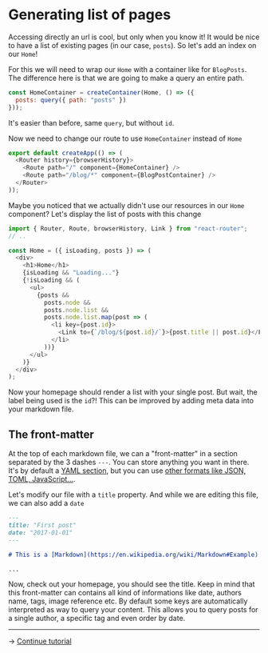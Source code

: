 # Generating list of pages

Accessing directly an url is cool, but only when you know it! It would be nice
to have a list of existing pages (in our case, `posts`). So let's add an index
on our `Home`!

For this we will need to wrap our `Home` with a container like for `BlogPosts`.
The difference here is that we are going to make a query an entire path.

```js
const HomeContainer = createContainer(Home, () => ({
  posts: query({ path: "posts" })
}));
```

It's easier than before, same `query`, but without `id`.

Now we need to change our route to use `HomeContainer` instead of `Home`

```js
export default createApp(() => (
  <Router history={browserHistory}>
    <Route path="/" component={HomeContainer} />
    <Route path="/blog/*" component={BlogPostContainer} />
  </Router>
));
```

Maybe you noticed that we actually didn't use our resources in our `Home`
component? Let's display the list of posts with this change

```js
import { Router, Route, browserHistory, Link } from "react-router";
// ..

const Home = ({ isLoading, posts }) => (
  <div>
    <h1>Home</h1>
    {isLoading && "Loading..."}
    {!isLoading && (
      <ul>
        {posts &&
          posts.node &&
          posts.node.list &&
          posts.node.list.map(post => (
            <li key={post.id}>
              <Link to={`/blog/${post.id}/`}>{post.title || post.id}</Link>
            </li>
          ))}
      </ul>
    )}
  </div>
);
```

Now your homepage should render a list with your single post. But wait, the
label being used is the `id`?! This can be improved by adding meta data into
your markdown file.

## The front-matter

At the top of each markdown file, we can a "front-matter" in a section separated
by the 3 dashes `---`. You can store anything you want in there. It's by default
a [YAML section](https://en.wikipedia.org/wiki/YAML#Sample_document), but you
can use
[other formats like JSON, TOML, JavaScript...](https://www.npmjs.com/package/gray-matter#highlights).

Let's modify our file with a `title` property. And while we are editing this
file, we can also add a `date`

```md
---
title: "First post"
date: "2017-01-01"
---

# This is a [Markdown](https://en.wikipedia.org/wiki/Markdown#Example) file

...
```

Now, check out your homepage, you should see the title. Keep in mind that this
front-matter can contains all kind of informations like date, authors name,
tags, image reference etc. By default some keys are automatically interpreted as
way to query your content. This allows you to query posts for a single author, a
specific tag and even order by date.

---

→ [Continue tutorial](5.md)
